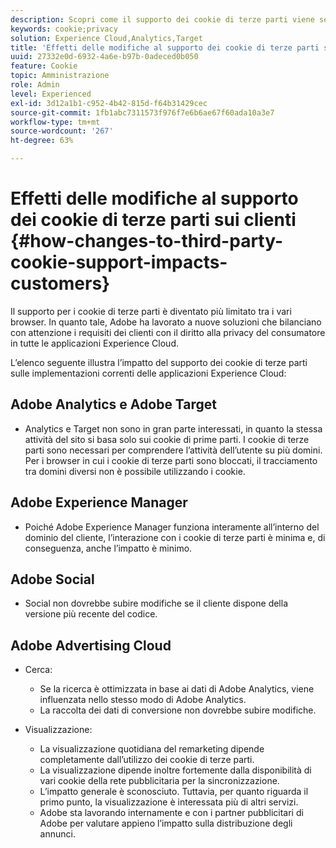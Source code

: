 ```yaml
---
description: Scopri come il supporto dei cookie di terze parti viene sempre più limitato nei vari browser.
keywords: cookie;privacy
solution: Experience Cloud,Analytics,Target
title: 'Effetti delle modifiche al supporto dei cookie di terze parti sui clienti  '
uuid: 27332e0d-6932-4a6e-b97b-0adeced0b050
feature: Cookie
topic: Amministrazione
role: Admin
level: Experienced
exl-id: 3d12a1b1-c952-4b42-815d-f64b31429cec
source-git-commit: 1fb1abc7311573f976f7e6b6ae67f60ada10a3e7
workflow-type: tm+mt
source-wordcount: '267'
ht-degree: 63%

---
```


# Effetti delle modifiche al supporto dei cookie di terze parti sui clienti {#how-changes-to-third-party-cookie-support-impacts-customers}

Il supporto per i cookie di terze parti è diventato più limitato tra i vari browser. In quanto tale, Adobe ha lavorato a nuove soluzioni che bilanciano con attenzione i requisiti dei clienti con il diritto alla privacy del consumatore in tutte le applicazioni Experience Cloud.

L’elenco seguente illustra l’impatto del supporto dei cookie di terze parti sulle implementazioni correnti delle applicazioni Experience Cloud:

## Adobe Analytics e Adobe Target

* Analytics e Target non sono in gran parte interessati, in quanto la stessa attività del sito si basa solo sui cookie di prime parti. I cookie di terze parti sono necessari per comprendere l’attività dell’utente su più domini. Per i browser in cui i cookie di terze parti sono bloccati, il tracciamento tra domini diversi non è possibile utilizzando i cookie.

## Adobe Experience Manager

* Poiché Adobe Experience Manager funziona interamente all’interno del dominio del cliente, l’interazione con i cookie di terze parti è minima e, di conseguenza, anche l’impatto è minimo.

## Adobe Social

* Social non dovrebbe subire modifiche se il cliente dispone della versione più recente del codice.

## Adobe Advertising Cloud

* Cerca:

   * Se la ricerca è ottimizzata in base ai dati di Adobe Analytics, viene influenzata nello stesso modo di Adobe Analytics.
   * La raccolta dei dati di conversione non dovrebbe subire modifiche.

* Visualizzazione:

   * La visualizzazione quotidiana del remarketing dipende completamente dall’utilizzo dei cookie di terze parti.
   * La visualizzazione dipende inoltre fortemente dalla disponibilità di vari cookie della rete pubblicitaria per la sincronizzazione.
   * L’impatto generale è sconosciuto. Tuttavia, per quanto riguarda il primo punto, la visualizzazione è interessata più di altri servizi.
   * Adobe sta lavorando internamente e con i partner pubblicitari di Adobe per valutare appieno l’impatto sulla distribuzione degli annunci.

